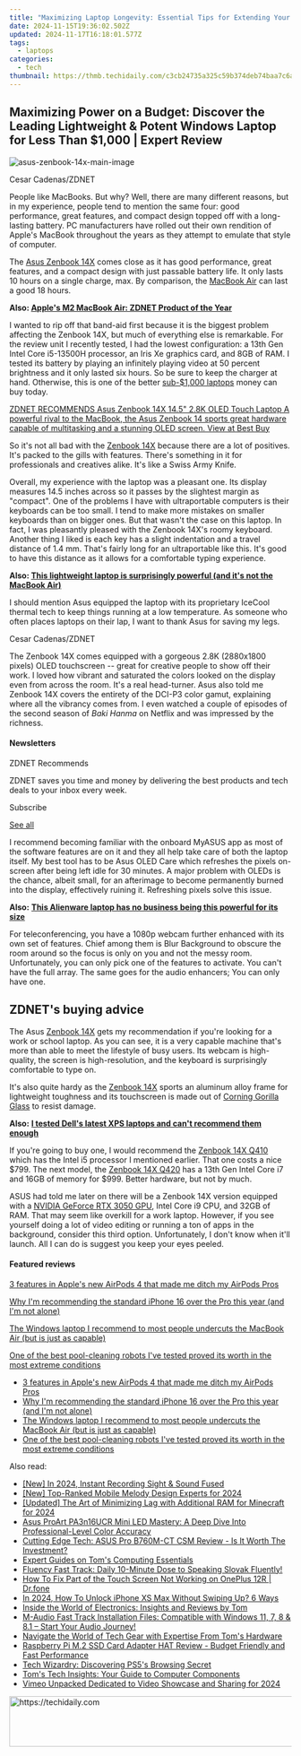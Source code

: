 ```yaml
---
title: "Maximizing Laptop Longevity: Essential Tips for Extending Your PC's Battery Performance | TechAdvisor"
date: 2024-11-15T19:36:02.502Z
updated: 2024-11-17T16:18:01.577Z
tags:
  - laptops
categories:
  - tech
thumbnail: https://thmb.techidaily.com/c3cb24735a325c59b374deb74baa7c6af50100c3f603092c99cb6f1def444289.jpg
---
```


## Maximizing Power on a Budget: Discover the Leading Lightweight & Potent Windows Laptop for Less Than $1,000 | Expert Review

![asus-zenbook-14x-main-image](https://www.zdnet.com/a/img/resize/0528cdb78cb9030472b5aa1723e76161ea74fd64/2023/08/16/e346d305-756d-4352-85e4-323ce59a47f5/asus-zenbook-14x-main-image.jpg?auto=webp&width=1280)

Cesar Cadenas/ZDNET

People like MacBooks. But why? Well, there are many different reasons, but in my experience, people tend to mention the same four: good performance, great features, and compact design topped off with a long-lasting battery. PC manufacturers have rolled out their own rendition of Apple's MacBook throughout the years as they attempt to emulate that style of computer. 

The [Asus Zenbook 14X](https://shop-links.co/link/?url=https%3A%2F%2Fwww.bestbuy.com%2Fsite%2Fasus-zenbook-14x-14-5-2-8k-oled-touch-laptop-intel-evo-platform-13th-gen-core-i7-processor-with-16gb-memory-512gb-ssd-inkwell-gray%2F6543526.p%3FskuId%3D6543526&publisher_slug=itechdaily19598&exclusive=1) comes close as it has good performance, great features, and a compact design with just passable battery life. It only lasts 10 hours on a single charge, max. By comparison, the [MacBook Air](https://www.zdnet.com/article/best-mac/) can last a good 18 hours.

**Also: [Apple's M2 MacBook Air: ZDNET Product of the Year](https://www.zdnet.com/article/m2-macbook-air-zdnets-product-of-the-year/)**

I wanted to rip off that band-aid first because it is the biggest problem affecting the Zenbook 14X, but much of everything else is remarkable. For the review unit I recently tested, I had the lowest configuration: a 13th Gen Intel Core i5-13500H processor, an Iris Xe graphics card, and 8GB of RAM. I tested its battery by playing an infinitely playing video at 50 percent brightness and it only lasted six hours. So be sure to keep the charger at hand. Otherwise, this is one of the better [sub-$1,000 laptops](https://www.zdnet.com/article/best-laptop-under-1000/) money can buy today.

[ZDNET RECOMMENDS Asus Zenbook 14X 14.5" 2.8K OLED Touch Laptop A powerful rival to the MacBook, the Asus Zenbook 14 sports great hardware capable of multitasking and a stunning OLED screen. View at Best Buy](https://shop-links.co/link/?url=https%3A%2F%2Fwww.bestbuy.com%2Fsite%2Fasus-zenbook-14x-14-5-2-8k-oled-touch-laptop-intel-evo-platform-13th-gen-core-i7-processor-with-16gb-memory-512gb-ssd-inkwell-gray%2F6543526.p%3FskuId%3D6543526&publisher_slug=itechdaily19598&exclusive=1)

So it's not all bad with the [Zenbook 14X](https://shop-links.co/link/?url=https%3A%2F%2Fwww.bestbuy.com%2Fsite%2Fasus-zenbook-14-5-2-8k-oled-touch-laptop-intel-evo-platform-13th-gen-core-i5-processor-with-8gb-memory-512gb-ssd-inkwell-gray%2F6543527.p%3FskuId%3D6543527&publisher_slug=itechdaily19598&exclusive=1) because there are a lot of positives. It's packed to the gills with features. There's something in it for professionals and creatives alike. It's like a Swiss Army Knife.

Overall, my experience with the laptop was a pleasant one. Its display measures 14.5 inches across so it passes by the slightest margin as "compact". One of the problems I have with ultraportable computers is their keyboards can be too small. I tend to make more mistakes on smaller keyboards than on bigger ones. But that wasn't the case on this laptop. In fact, I was pleasantly pleased with the Zenbook 14X's roomy keyboard. Another thing I liked is each key has a slight indentation and a travel distance of 1.4 mm. That's fairly long for an ultraportable like this. It's good to have this distance as it allows for a comfortable typing experience.

**Also: [This lightweight laptop is surprisingly powerful (and it's not the MacBook Air)](https://www.zdnet.com/article/this-lightweight-laptop-is-surprisingly-powerful-and-its-not-the-macbook-air/)**

I should mention Asus equipped the laptop with its proprietary IceCool thermal tech to keep things running at a low temperature. As someone who often places laptops on their lap, I want to thank Asus for saving my legs.

Cesar Cadenas/ZDNET

The Zenbook 14X comes equipped with a gorgeous 2.8K (2880x1800 pixels) OLED touchscreen -- great for creative people to show off their work. I loved how vibrant and saturated the colors looked on the display even from across the room. It's a real head-turner. Asus also told me Zenbook 14X covers the entirety of the DCI-P3 color gamut, explaining where all the vibrancy comes from. I even watched a couple of episodes of the second season of _Baki Hanma_ on Netflix and was impressed by the richness. 

#### Newsletters

ZDNET Recommends

ZDNET saves you time and money by delivering the best products and tech deals to your inbox every week.

 Subscribe

[See all](https://www.zdnet.com/newsletters/)

I recommend becoming familiar with the onboard MyASUS app as most of the software features are on it and they all help take care of both the laptop itself. My best tool has to be Asus OLED Care which refreshes the pixels on-screen after being left idle for 30 minutes. A major problem with OLEDs is the chance, albeit small, for an afterimage to become permanently burned into the display, effectively ruining it. Refreshing pixels solve this issue.

**Also:** [**This Alienware laptop has no business being this powerful for its size**](https://www.zdnet.com/article/this-alienware-laptop-has-no-business-being-this-powerful-for-its-size/)

For teleconferencing, you have a 1080p webcam further enhanced with its own set of features. Chief among them is Blur Background to obscure the room around so the focus is only on you and not the messy room. Unfortunately, you can only pick one of the features to activate. You can't have the full array. The same goes for the audio enhancers; You can only have one.

## ZDNET's buying advice

The Asus [Zenbook 14X](https://shop-links.co/link/?url=https%3A%2F%2Fwww.bestbuy.com%2Fsite%2Fasus-zenbook-14-5-2-8k-oled-touch-laptop-intel-evo-platform-13th-gen-core-i5-processor-with-8gb-memory-512gb-ssd-inkwell-gray%2F6543527.p%3FskuId%3D6543527&publisher_slug=itechdaily19598&exclusive=1) gets my recommendation if you're looking for a work or school laptop. As you can see, it is a very capable machine that's more than able to meet the lifestyle of busy users. Its webcam is high-quality, the screen is high-resolution, and the keyboard is surprisingly comfortable to type on. 

It's also quite hardy as the [Zenbook 14X](https://shop-links.co/link/?url=https%3A%2F%2Fwww.bestbuy.com%2Fsite%2Fasus-zenbook-14-5-2-8k-oled-touch-laptop-intel-evo-platform-13th-gen-core-i5-processor-with-8gb-memory-512gb-ssd-inkwell-gray%2F6543527.p%3FskuId%3D6543527&publisher_slug=itechdaily19598&exclusive=1) sports an aluminum alloy frame for lightweight toughness and its touchscreen is made out of [Corning Gorilla Glass](https://www.zdnet.com/article/cornings-new-gorilla-glass-can-now-survive-concrete-drops/) to resist damage.

**Also:** [**I tested Dell's latest XPS laptops and can't recommend them enough**](https://www.zdnet.com/article/i-tested-dells-latest-xps-laptops-and-cant-recommend-them-enough/)

If you're going to buy one, I would recommend the [Zenbook 14X Q410](https://shop-links.co/link/?url=https%3A%2F%2Fwww.bestbuy.com%2Fsite%2Fasus-zenbook-14x-14-5-2-8k-oled-touch-laptop-intel-evo-platform-13th-gen-core-i5-processor-with-8gb-memory-512gb-ssd-inkwell-gray%2F6543527.p%3FskuId%3D6543527&publisher_slug=itechdaily19598&exclusive=1) which has the Intel i5 processor I mentioned earlier. That one costs a nice $799\. The next model, the [Zenbook 14X Q420](https://shop-links.co/link/?url=https%3A%2F%2Fwww.bestbuy.com%2Fsite%2Fasus-zenbook-14-5-2-8k-oled-touch-laptop-intel-evo-platform-13th-gen-core-i5-processor-with-8gb-memory-512gb-ssd-inkwell-gray%2F6543527.p%3FskuId%3D6543527&publisher_slug=itechdaily19598&exclusive=1) has a 13th Gen Intel Core i7 and 16GB of memory for $999\. Better hardware, but not by much. 

ASUS had told me later on there will be a Zenbook 14X version equipped with a [NVIDIA GeForce RTX 3050 GPU](https://www.zdnet.com/article/ces-2021-nvidia-takes-wraps-off-geforce-rtx-3060-and-rtx-30-series-laptop-gpus/), Intel Core i9 CPU, and 32GB of RAM. That may seem like overkill for a work laptop. However, if you see yourself doing a lot of video editing or running a ton of apps in the background, consider this third option. Unfortunately, I don't know when it'll launch. All I can do is suggest you keep your eyes peeled.

#### Featured reviews

[3 features in Apple's new AirPods 4 that made me ditch my AirPods Pros](https://www.zdnet.com/article/3-features-in-apples-new-airpods-4-that-made-me-ditch-my-airpods-pros/ "3 features in Apple's new AirPods 4 that made me ditch my AirPods Pros")

[Why I'm recommending the standard iPhone 16 over the Pro this year (and I'm not alone)](https://www.zdnet.com/article/why-im-recommending-the-standard-iphone-16-over-the-pro-this-year-and-im-not-alone/ "Why I'm recommending the standard iPhone 16 over the Pro this year (and I'm not alone)")

[The Windows laptop I recommend to most people undercuts the MacBook Air (but is just as capable)](https://www.zdnet.com/article/the-windows-laptop-i-recommend-to-most-people-undercuts-the-macbook-air-but-is-just-as-capable/ "The Windows laptop I recommend to most people undercuts the MacBook Air (but is just as capable)")

[One of the best pool-cleaning robots I've tested proved its worth in the most extreme conditions](https://www.zdnet.com/article/one-of-the-best-pool-cleaning-robots-ive-tested-is-450-off-for-prime-day/ "One of the best pool-cleaning robots I've tested proved its worth in the most extreme conditions")

* [3 features in Apple's new AirPods 4 that made me ditch my AirPods Pros](https://www.zdnet.com/article/3-features-in-apples-new-airpods-4-that-made-me-ditch-my-airpods-pros/ "3 features in Apple's new AirPods 4 that made me ditch my AirPods Pros")
* [Why I'm recommending the standard iPhone 16 over the Pro this year (and I'm not alone)](https://www.zdnet.com/article/why-im-recommending-the-standard-iphone-16-over-the-pro-this-year-and-im-not-alone/ "Why I'm recommending the standard iPhone 16 over the Pro this year (and I'm not alone)")
* [The Windows laptop I recommend to most people undercuts the MacBook Air (but is just as capable)](https://www.zdnet.com/article/the-windows-laptop-i-recommend-to-most-people-undercuts-the-macbook-air-but-is-just-as-capable/ "The Windows laptop I recommend to most people undercuts the MacBook Air (but is just as capable)")
* [One of the best pool-cleaning robots I've tested proved its worth in the most extreme conditions](https://www.zdnet.com/article/one-of-the-best-pool-cleaning-robots-ive-tested-is-450-off-for-prime-day/ "One of the best pool-cleaning robots I've tested proved its worth in the most extreme conditions")

<ins class="adsbygoogle"
     style="display:block"
     data-ad-format="autorelaxed"
     data-ad-client="ca-pub-7571918770474297"
     data-ad-slot="1223367746"></ins>

<ins class="adsbygoogle"
     style="display:block"
     data-ad-client="ca-pub-7571918770474297"
     data-ad-slot="8358498916"
     data-ad-format="auto"
     data-full-width-responsive="true"></ins>

<span class="atpl-alsoreadstyle">Also read:</span>
<div><ul>
<li><a href="https://screen-mirroring-recording.techidaily.com/new-in-2024-instant-recording-sight-and-sound-fused/"><u>[New] In 2024, Instant Recording Sight & Sound Fused</u></a></li>
<li><a href="https://article-helps.techidaily.com/new-top-ranked-mobile-melody-design-experts-for-2024/"><u>[New] Top-Ranked Mobile Melody Design Experts for 2024</u></a></li>
<li><a href="https://screen-capture.techidaily.com/updated-the-art-of-minimizing-lag-with-additional-ram-for-minecraft-for-2024/"><u>[Updated] The Art of Minimizing Lag with Additional RAM for Minecraft for 2024</u></a></li>
<li><a href="https://hardware-reviews.techidaily.com/asus-proart-pa3n16ucr-mini-led-mastery-a-deep-dive-into-professional-level-color-accuracy/"><u>Asus ProArt PA3n16UCR Mini LED Mastery: A Deep Dive Into Professional-Level Color Accuracy</u></a></li>
<li><a href="https://hardware-reviews.techidaily.com/cutting-edge-tech-asus-pro-b760m-ct-csm-review-is-it-worth-the-investment/"><u>Cutting Edge Tech: ASUS Pro B760M-CT CSM Review - Is It Worth The Investment?</u></a></li>
<li><a href="https://hardware-reviews.techidaily.com/expert-guides-on-toms-computing-essentials/"><u>Expert Guides on Tom's Computing Essentials</u></a></li>
<li><a href="https://mondly-stories.techidaily.com/1719578456981-fluency-fast-track-daily-10-minute-dose-to-speaking-slovak-fluently/"><u>Fluency Fast Track: Daily 10-Minute Dose to Speaking Slovak Fluently!</u></a></li>
<li><a href="https://fix-guide.techidaily.com/how-to-fix-part-of-the-touch-screen-not-working-on-oneplus-12r-drfone-by-drfone-fix-android-problems-fix-android-problems/"><u>How To Fix Part of the Touch Screen Not Working on OnePlus 12R | Dr.fone</u></a></li>
<li><a href="https://ios-unlock.techidaily.com/in-2024-how-to-unlock-iphone-xs-max-without-swiping-up-6-ways-by-drfone-ios/"><u>In 2024, How To Unlock iPhone XS Max Without Swiping Up? 6 Ways</u></a></li>
<li><a href="https://hardware-reviews.techidaily.com/inside-the-world-of-electronics-insights-and-reviews-by-tom/"><u>Inside the World of Electronics: Insights and Reviews by Tom</u></a></li>
<li><a href="https://hardware-updates.techidaily.com/m-audio-fast-track-installation-files-compatible-with-windows-11-7-8-and-81-start-your-audio-journey/"><u>M-Audio Fast Track Installation Files: Compatible with Windows 11, 7, 8 & 8.1 – Start Your Audio Journey!</u></a></li>
<li><a href="https://hardware-reviews.techidaily.com/navigate-the-world-of-tech-gear-with-expertise-from-toms-hardware/"><u>Navigate the World of Tech Gear with Expertise From Tom's Hardware</u></a></li>
<li><a href="https://hardware-reviews.techidaily.com/raspberry-pi-m2-ssd-card-adapter-hat-review-budget-friendly-and-fast-performance/"><u>Raspberry Pi M.2 SSD Card Adapter HAT Review - Budget Friendly and Fast Performance</u></a></li>
<li><a href="https://games-able.techidaily.com/tech-wizardry-discovering-ps5s-browsing-secret/"><u>Tech Wizardry: Discovering PS5's Browsing Secret</u></a></li>
<li><a href="https://hardware-reviews.techidaily.com/toms-tech-insights-your-guide-to-computer-components/"><u>Tom's Tech Insights: Your Guide to Computer Components</u></a></li>
<li><a href="https://vimeo-videos.techidaily.com/vimeo-unpacked-dedicated-to-video-showcase-and-sharing-for-2024/"><u>Vimeo Unpacked Dedicated to Video Showcase and Sharing for 2024</u></a></li>
</ul></div>

<!-- affiliate ads begin -->
<a href="https://appsumo.8odi.net/c/5597632/2044582/7443" target="_top" id="2044582">
  <img src="//a.impactradius-go.com/display-ad/7443-2044582" border="0" alt="https://techidaily.com" width="728" height="90"/>
</a>
<img height="0" width="0" src="https://appsumo.8odi.net/i/5597632/2044582/7443" style="position:absolute;visibility:hidden;" border="0" />
<!-- affiliate ads end -->

